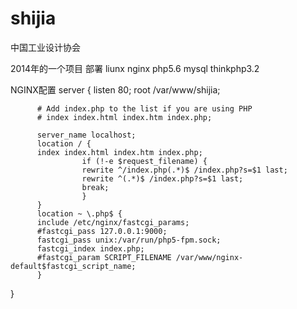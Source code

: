 # shijia
中国工业设计协会

2014年的一个项目
部署
liunx
nginx
php5.6
mysql
thinkphp3.2


NGINX配置
server {
          listen 80;
          root /var/www/shijia;

          # Add index.php to the list if you are using PHP
          # index index.html index.htm index.php;

          server_name localhost;
          location / {
          index index.html index.htm index.php;
                    if (!-e $request_filename) {
                    rewrite ^/index.php(.*)$ /index.php?s=$1 last;
                    rewrite ^(.*)$ /index.php?s=$1 last;
                    break;
                    }
          }
          location ~ \.php$ {
          include /etc/nginx/fastcgi_params;
          #fastcgi_pass 127.0.0.1:9000;
          fastcgi_pass unix:/var/run/php5-fpm.sock;
          fastcgi_index index.php;
          #fastcgi_param SCRIPT_FILENAME /var/www/nginx-default$fastcgi_script_name;
          }
}
